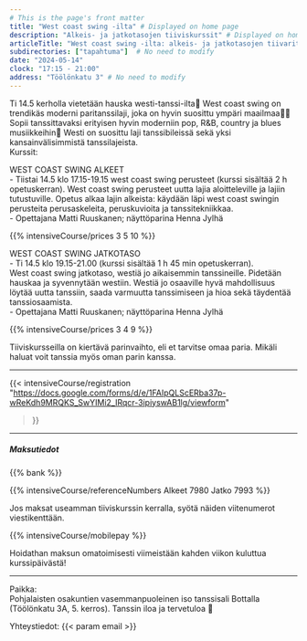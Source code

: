 ```yaml
---
# This is the page's front matter
title: "West coast swing -ilta" # Displayed on home page
description: "Alkeis- ja jatkotasojen tiiviskurssit" # Displayed on home page
articleTitle: "West coast swing -ilta: alkeis- ja jatkotasojen tiivarit"
subdirectories: ["tapahtuma"]  # No need to modify
date: "2024-05-14"
clock: "17:15 - 21:00"
address: "Töölönkatu 3" # No need to modify
---
```


Ti 14.5 kerholla vietetään hauska westi-tanssi-ilta🤩 West coast swing on trendikäs moderni paritanssilaji, joka on hyvin suosittu ympäri maailmaa💃🕺 Sopii tanssittavaksi erityisen hyvin moderniin pop, R&B, country ja blues musiikkeihin🎼 Westi on suosittu laji tanssibileissä sekä yksi kansainvälisimmistä tanssilajeista.  
Kurssit:

WEST COAST SWING ALKEET  
\- Tiistai 14.5 klo 17.15-19.15 west coast swing perusteet (kurssi sisältää 2 h opetuskerran).
West coast swing perusteet uutta lajia aloitteleville ja lajiin tutustuville. Opetus alkaa lajin alkeista: käydään läpi west coast swingin perusteita perusaskeleita, peruskuvioita ja tanssitekniikkaa.  
\- Opettajana Matti Ruuskanen; näyttöparina Henna Jylhä
<!-- Enter the prices separated by a space, in this order:
osakuntalainen opiskelija muut -->
{{% intensiveCourse/prices
  3 5 10
%}}

WEST COAST SWING JATKOTASO  
\- Ti 14.5 klo 19.15-21.00 (kurssi sisältää 1 h 45 min opetuskerran).  
West coast swing jatkotaso, westiä jo aikaisemmin tanssineille. Pidetään hauskaa ja syvennytään westiin. Westiä jo osaaville hyvä mahdollisuus löytää uutta tanssiin, saada varmuutta tanssimiseen ja hioa sekä täydentää tanssiosaamista.  
\- Opettajana Matti Ruuskanen; näyttöparina Henna Jylhä

{{% intensiveCourse/prices
  3 4 9
%}}

Tiiviskursseilla on kiertävä parinvaihto, eli et tarvitse omaa paria.
Mikäli haluat voit tanssia myös oman parin kanssa.

---
{{< intensiveCourse/registration
  "https://docs.google.com/forms/d/e/1FAIpQLScERba37p-wReKdh9MRQKS_SwYIMi2_IRqcr-3ipiyswAB1lg/viewform"
>}}

---
##### Maksutiedot

{{% bank %}}
<!-- UPDATE reference number(s) -->
{{% intensiveCourse/referenceNumbers
  Alkeet 7980 Jatko 7993
%}}

Jos maksat useamman tiiviskurssin kerralla, syötä näiden viitenumerot viestikenttään.

{{% intensiveCourse/mobilepay %}}

Hoidathan maksun omatoimisesti viimeistään kahden viikon kuluttua kurssipäivästä!

---
Paikka:  
Pohjalaisten osakuntien vasemmanpuoleinen iso tanssisali Bottalla (Töölönkatu 3A, 5. kerros). Tanssin iloa ja tervetuloa 🙂

Yhteystiedot: {{< param email >}}
